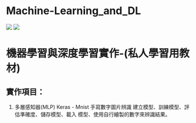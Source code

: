 # Machine-Learning_and_DL


<img src="https://img.shields.io/badge/%E6%A9%9F%E5%99%A8%E5%AD%B8%E7%BF%92-Python-blue">
<img src="https://img.shields.io/badge/Keras-MLP-brightgreen">

# 機器學習與深度學習實作-(私人學習用教材)

## 實作項目：
1. 多層感知器(MLP)
 Keras - Mnist 手寫數字圖片辨識
    建立模型、訓練模型、評估準確度、儲存模型、載入
    模型、使用自行繪製的數字來辨識結果。

